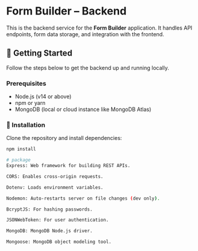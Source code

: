 # Form Builder – Backend

This is the backend service for the **Form Builder** application. It handles API endpoints, form data storage, and integration with the frontend.

## 🚀 Getting Started

Follow the steps below to get the backend up and running locally.

### Prerequisites

- Node.js (v14 or above)
- npm or yarn
- MongoDB (local or cloud instance like MongoDB Atlas)

### 🔧 Installation

Clone the repository and install dependencies:

```bash
npm install

# package
Express: Web framework for building REST APIs.

CORS: Enables cross-origin requests.

Dotenv: Loads environment variables.

Nodemon: Auto-restarts server on file changes (dev only).

BcryptJS: For hashing passwords.

JSONWebToken: For user authentication.

MongoDB: MongoDB Node.js driver.

Mongoose: MongoDB object modeling tool.